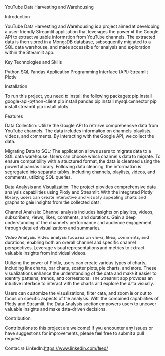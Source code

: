 YouTube Data Harvesting and Warehousing

Introduction

YouTube Data Harvesting and Warehousing is a project aimed at developing a user-friendly Streamlit application that leverages the power of the Google API to extract valuable information from YouTube channels. The extracted data is then stored in a MongoDB database, subsequently migrated to a SQL data warehouse, and made accessible for analysis and exploration within the Streamlit app.

Key Technologies and Skills

Python
SQL
Pandas
Application Programming Interface (API)
Streamlit
Plotly

Installation

To run this project, you need to install the following packages:
pip install google-api-python-client
pip install pandas
pip install mysql.connector
pip install streamlit
pip install plotly

Features

Data Collection: Utilize the Google API to retrieve comprehensive data from YouTube channels. The data includes information on channels, playlists, videos, and comments. By interacting with the Google API, we collect the data.

Migrating Data to SQL: The application allows users to migrate data to a SQL data warehouse. Users can choose which channel's data to migrate. To ensure compatibility with a structured format, the data is cleansed using the powerful pandas library. Following data cleaning, the information is segregated into separate tables, including channels, playlists, videos, and comments, utilizing SQL queries.

Data Analysis and Visualization: The project provides comprehensive data analysis capabilities using Plotly and Streamlit. With the integrated Plotly library, users can create interactive and visually appealing charts and graphs to gain insights from the collected data.

Channel Analysis: Channel analysis includes insights on playlists, videos, subscribers, views, likes, comments, and durations. Gain a deep understanding of the channel's performance and audience engagement through detailed visualizations and summaries.

Video Analysis: Video analysis focuses on views, likes, comments, and durations, enabling both an overall channel and specific channel perspectives. Leverage visual representations and metrics to extract valuable insights from individual videos.

Utilizing the power of Plotly, users can create various types of charts, including line charts, bar charts, scatter plots, pie charts, and more. These visualizations enhance the understanding of the data and make it easier to identify patterns, trends, and correlations. The Streamlit app provides an intuitive interface to interact with the charts and explore the data visually.

Users can customize the visualizations, filter data, and zoom in or out to focus on specific aspects of the analysis. With the combined capabilities of Plotly and Streamlit, the Data Analysis section empowers users to uncover valuable insights and make data-driven decisions.

Contribution

Contributions to this project are welcome! If you encounter any issues or have suggestions for improvements, please feel free to submit a pull request.

Contac
🌐 LinkedIn:https://www.linkedin.com/feed/
